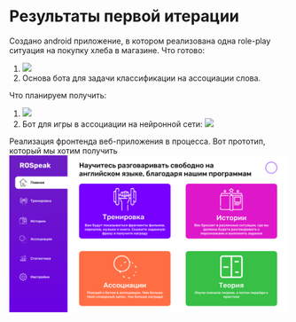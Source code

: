 # Результаты первой итерации
Создано android приложение, в котором реализована одна role-play ситуация на покупку хлеба в магазине.
Что готово:
1. ![](https://github.com/OvchinnikovNV/speak-english/blob/main/rsc/app.gif)
2. Основа бота для задачи классификации на ассоциации слова.

Что планируем получить:
1. ![](https://github.com/OvchinnikovNV/speak-english/blob/main/rsc/Story1.gif)
2. Бот для игры в ассоциации на нейронной сети:
![](https://github.com/OvchinnikovNV/speak-english/blob/main/rsc/Associat.gif)

Реализация фронтенда веб-приложения в процесса. Вот прототип, который мы хотим получить
![](https://github.com/OvchinnikovNV/speak-english/blob/main/rsc/startPage.png)
